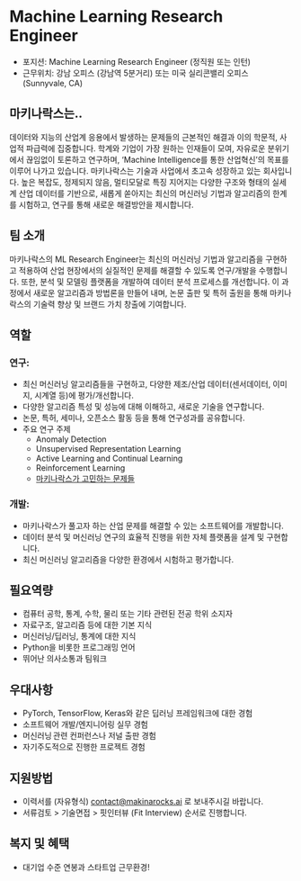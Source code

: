 # Machine Learning Research Engineer

- 포지션: Machine Learning Research Engineer (정직원 또는 인턴) 
- 근무위치: 강남 오피스 (강남역 5분거리) 또는 미국 실리콘밸리 오피스 (Sunnyvale, CA) 

## 마키나락스는.. 

데이터와 지능의 산업계 응용에서 발생하는 문제들의 근본적인 해결과 이의 학문적, 사업적 파급력에 집중합니다. 학계와 기업이 가장 원하는 인재들이 모여, 자유로운 분위기에서 끊임없이 토론하고 연구하며, ‘Machine Intelligence를 통한 산업혁신’의 목표를 이루어 나가고 있습니다. 마키나락스는 기술과 사업에서 초고속 성장하고 있는 회사입니다. 높은 복잡도, 정제되지 않음, 멀티모달로 특징 지어지는 다양한 구조와 형태의 실세계 산업 데이터를 기반으로, 새롭게 쏟아지는 최신의 머신러닝 기법과 알고리즘의 한계를 시험하고, 연구를 통해 새로운 해결방안을 제시합니다.  

## 팀 소개 

마키나락스의 ML Research Engineer는 최신의 머신러닝 기법과 알고리즘을 구현하고 적용하여 산업 현장에서의 실질적인 문제를 해결할 수 있도록 연구/개발을 수행합니다. 또한, 분석 및 모델링 플랫폼을 개발하여 데이터 분석 프로세스를 개선합니다. 이 과정에서 새로운 알고리즘과 방법론을 만들어 내며, 논문 출판 및 특허 출원을 통해 마키나락스의 기술력 향상 및 브랜드 가치 창출에 기여합니다. 

## 역할 

### 연구: 

- 최신 머신러닝 알고리즘들을 구현하고, 다양한 제조/산업 데이터(센서데이터, 이미지, 시계열 등)에 평가/개선합니다. 
- 다양한 알고리즘 특성 및 성능에 대해 이해하고, 새로운 기술을 연구합니다. 
- 논문, 특허, 세미나, 오픈소스 활동 등을 통해 연구성과를 공유합니다. 
- 주요 연구 주제 
  - Anomaly Detection 
  - Unsupervised Representation Learning 
  - Active Learning and Continual Learning 
  - Reinforcement Learning 
  - [마키나락스가 고민하는 문제들](https://github.com/makinarocks/jobs/blob/master/research-topics.md)

### 개발: 

- 마키나락스가 풀고자 하는 산업 문제를 해결할 수 있는 소프트웨어를 개발합니다. 
- 데이터 분석 및 머신러닝 연구의 효율적 진행을 위한 자체 플랫폼을 설계 및 구현합니다. 
- 최신 머신러닝 알고리즘을 다양한 환경에서 시험하고 평가합니다. 

## 필요역량 

- 컴퓨터 공학, 통계, 수학, 물리 또는 기타 관련된 전공 학위 소지자 
- 자료구조, 알고리즘 등에 대한 기본 지식 
- 머신러닝/딥러닝, 통계에 대한 지식 
- Python을 비롯한 프로그래밍 언어 
- 뛰어난 의사소통과 팀워크 

## 우대사항 

- PyTorch, TensorFlow, Keras와 같은 딥러닝 프레임워크에 대한 경험 
- 소프트웨어 개발/엔지니어링 실무 경험 
- 머신러닝 관련 컨퍼런스나 저널 출판 경험  
- 자기주도적으로 진행한 프로젝트 경험 

## 지원방법 

- 이력서를 (자유형식) contact@makinarocks.ai 로 보내주시길 바랍니다. 
- 서류검토 > 기술면접 > 핏인터뷰 (Fit Interview) 순서로 진행합니다. 

## 복지 및 혜택 

- 대기업 수준 연봉과 스타트업 근무환경! 
